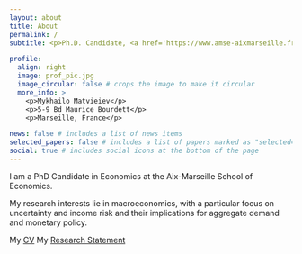 ```yaml
---
layout: about
title: About
permalink: /
subtitle: <p>Ph.D. Candidate, <a href='https://www.amse-aixmarseille.fr/fr'>Aix-Marseille School of Economics</a></p><p>mykhailo.matvieiev[at]univ-amu.fr</p>

profile:
  align: right
  image: prof_pic.jpg
  image_circular: false # crops the image to make it circular
  more_info: >
    <p>Mykhailo Matvieiev</p>
    <p>5-9 Bd Maurice Bourdett</p>
    <p>Marseille, France</p>

news: false # includes a list of news items
selected_papers: false # includes a list of papers marked as "selected={true}"
social: true # includes social icons at the bottom of the page
---
```


I am a PhD Candidate in Economics at the Aix-Marseille School of Economics. 

My research interests lie in macroeconomics, with a particular focus on uncertainty and income risk and their implications for aggregate demand and monetary policy.


My [CV](https://mykhailo-matvieiev.github.io/) 
My [Research Statement]([https://mykhailo-matvieiev.github.io/])
